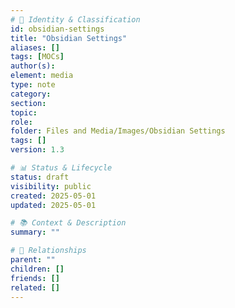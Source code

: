 ```yaml
---
# 📄 Identity & Classification
id: obsidian-settings
title: "Obsidian Settings"
aliases: []
tags: [MOCs]
author(s):
element: media
type: note
category:
section:
topic:
role:
folder: Files and Media/Images/Obsidian Settings
tags: []
version: 1.3

# 📊 Status & Lifecycle
status: draft
visibility: public
created: 2025-05-01
updated: 2025-05-01

# 📚 Context & Description
summary: ""

# 🧱 Relationships
parent: ""
children: []
friends: []
related: []
---
```


```folder-index-content
```
